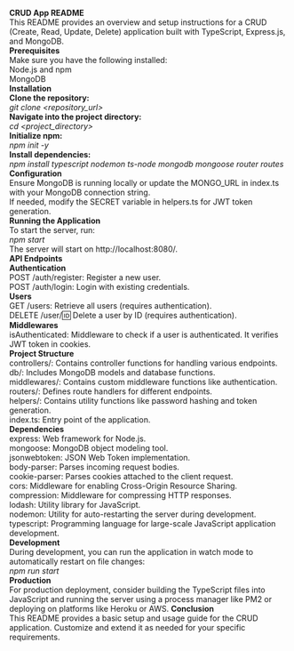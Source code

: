 **CRUD App README**  
This README provides an overview and setup instructions for a CRUD (Create, Read, Update, Delete)   application built with TypeScript, Express.js, and MongoDB.  
**Prerequisites**  
Make sure you have the following installed:  
Node.js and npm  
MongoDB  
**Installation**  
**Clone the repository:**  
*git clone <repository_url>*  
**Navigate into the project directory:**  
*cd <project_directory>*  
**Initialize npm:**  
*npm init -y*  
**Install dependencies:**  
*npm install typescript nodemon ts-node mongodb mongoose router routes*  
**Configuration**  
Ensure MongoDB is running locally or update the MONGO_URL in index.ts with your MongoDB connection string.  
If needed, modify the SECRET variable in helpers.ts for JWT token generation.  
**Running the Application**  
To start the server, run:  
*npm start*  
The server will start on http://localhost:8080/.  
**API Endpoints**  
**Authentication**  
POST /auth/register: Register a new user.  
POST /auth/login: Login with existing credentials.  
**Users**  
GET /users: Retrieve all users (requires authentication).  
DELETE /user/:id: Delete a user by ID (requires authentication).  
**Middlewares**  
isAuthenticated: Middleware to check if a user is authenticated. It verifies JWT token in cookies.  
**Project Structure**  
controllers/: Contains controller functions for handling various endpoints.  
db/: Includes MongoDB models and database functions.  
middlewares/: Contains custom middleware functions like authentication.  
routers/: Defines route handlers for different endpoints.  
helpers/: Contains utility functions like password hashing and token generation.  
index.ts: Entry point of the application.  
**Dependencies**  
express: Web framework for Node.js.  
mongoose: MongoDB object modeling tool.  
jsonwebtoken: JSON Web Token implementation.  
body-parser: Parses incoming request bodies.  
cookie-parser: Parses cookies attached to the client request.  
cors: Middleware for enabling Cross-Origin Resource Sharing.  
compression: Middleware for compressing HTTP responses.  
lodash: Utility library for JavaScript.  
nodemon: Utility for auto-restarting the server during development.  
typescript: Programming language for large-scale JavaScript application development.  
**Development**  
During development, you can run the application in watch mode to automatically restart on file changes:  
*npm run start*  
**Production**  
For production deployment, consider building the TypeScript files into JavaScript and running the server   using a process manager like PM2 or deploying on platforms like Heroku or AWS.
**Conclusion**  
This README provides a basic setup and usage guide for the CRUD application. Customize and extend it as   needed for your specific requirements.
  